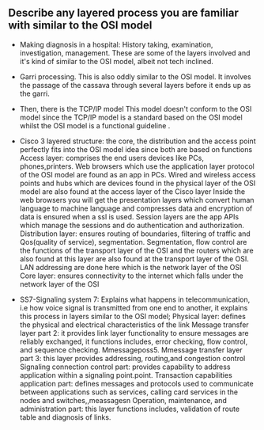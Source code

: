 ## Describe any layered process you are familiar with similar to the OSI model

* Making diagnosis in a hospital: History taking, examination, investigation, management. These are some of the layers involved and it's kind of similar to the OSI model, albeit not tech inclined.
 
* Garri processing. This is also oddly similar to the OSI model. It involves the passage of the cassava through several layers before it ends up as the garri.
 
* Then, there is the TCP/IP model This model doesn't conform to the OSI model since the TCP/IP model is a standard based on the OSI model whilst the OSI model is a functional guideline .
 
* Cisco 3 layered structure: the core, the distribution and the access point perfectly fits into the OSI model idea  since both are based on functions 
Access layer: comprises the end users devices like PCs, phones,printers. Web browsers which use the application layer protocol of the OSI model are found as an app in PCs.
Wired and wireless access points and hubs which are devices found in the physical layer of the OSI model are also found at the access layer of the Cisco layer
Inside the web browsers you will get the presentation layers which convert human language to machine language and compresses data and encryption of data is ensured when a ssl is used.
Session layers are the app APIs which manage the sessions and do authentication and authorization.
Distribution layer: ensures routing of boundaries, filtering of traffic and Qos(quality of service), segmentation.
Segmentation, flow control are the functions of the transport layer of the OSI and the routers which are also found at this layer are also found at the transport layer of the OSI. LAN addressing are done here which is the network layer of the OSI
Core layer: ensures connectivity to the internet which falls under the network layer of the OSI
* SS7-Signaling system 7: Explains what happens in telecommunication, i.e how voice signal is transmitted from one end to another, it explains this process in layers similar to the OSI model;
Physical layer: defines the physical and electrical characteristics of the link
Message transfer layer part 2: it provides link layer functionality to ensure messages are reliably exchanged, it functions includes, error checking, flow control, and sequence checking. Mmessageposs5. Mmessage transfer layer part 3: this layer provides addressing, routing,and congestion control Signaling connection control part: provides capability to address application within a signaling point.point.
Transaction capabilities application part: defines messages and protocols used to communicate between applications such as services, calling card services in the nodes and switches,,meassagesn
Operation, maintenance, and administration part: this layer functions includes, validation of route table and diagnosis of links.

